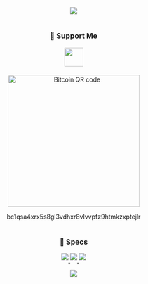 <!--

Oh hey there! You can come on Discord if you want to talk (@justleska) 😁.

-->


<div align="center">

<a href="https://guns.lol/leska" target="_blank">
<img src="https://lanyard.cnrad.dev/api/1179438971995037878?bg=162235"/>
</a>
</div> 

#

<div align="center">

  <h3>💖 Support Me</h3>

<p align="center">
  <a href="https://ko-fi.com/P5P86J5OI" target="_blank">
    <img src="https://ko-fi.com/img/githubbutton_sm.svg" height="43" style="margin-bottom: 5px;"/>
  </a>
</p>
</div>

<p align="center">
<a href="https://github.com/JustLeska" target="_blank"><img src="https://www.bitcoinqrcodemaker.com/api/?style=bitcoin&amp;address=bc1qsa4xrx5s8gl3vdhxr8vlvvpfz9htmkzxptejlr" height="300" width="300" border="0" alt="Bitcoin QR code" title="bitcoin:bc1qsa4xrx5s8gl3vdhxr8vlvvpfz9htmkzxptejlr"></a>
</p>

<p align="center">
bc1qsa4xrx5s8gl3vdhxr8vlvvpfz9htmkzxptejlr


#

<div align="center">
  <h3>👻 Specs</h3>

<p align="center">
  <a href="https://www.nvidia.com" target="_blank">
    <img src="https://img.shields.io/badge/NVIDIA-RTX_2060_SUPER-76B900?style=for-the-badge&logo=nvidia&logoColor=white" style="margin-bottom: 5px;"/>
  </a>
  <a href="https://www.microsoft.com/en-us/software-download/windows11" target="_blank">
    <img src="https://img.shields.io/badge/Windows-0078D6?style=for-the-badge&logo=windows&logoColor=white" style="margin-bottom: 5px;"/>
  </a>
 <a href="https://www.amd.com/en.html" target="_blank">
    <img src="https://img.shields.io/badge/AMD-Ryzen_5_3600_MPK-ED1C24?style=for-the-badge&logo=amd&logoColor=white" style="margin-bottom: 5px;"/>
  </a>
</p>
</div>

<div align="center">
<a href="https://github.com/JustLeska" target="_blank">
    <img src="https://komarev.com/ghpvc/?username=justleska" style="margin-bottom: 5px;"/>
</a>
</div>

<!--
**JustLeska/JustLeska** is a ✨ _special_ ✨ repository because its `README.md` (this file) appears on your GitHub profile.

Here are some ideas to get you started:

- 🔭 I’m currently working on Nothing
- 🌱 I’m currently learning Nothing
- 👯 I’m looking to collaborate on Nothing
- 🤔 I’m looking for help with Nothing
- 💬 Ask me about Nothing
- 📫 How to reach me: justleska (Discord)
- 😄 Pronouns: he/him
- ⚡ Fun fact: idk
-->
